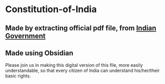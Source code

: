 # Constitution-of-India
## Made by extracting official pdf file, from [Indian Government](https://legislative.gov.in/constitution-of-india)
## Made using Obsidian
Please join us in making this digital version of this file, more easily understandable, so that every citizen of India can understand his/her/their basic rights.
